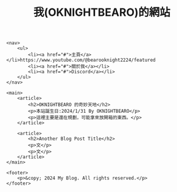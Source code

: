 <html>
<head>
    <title>My Blog</title>
    <link rel="stylesheet" type="text/css" href="style.css">
</head>
<body>
    <header>
        <h1>我(OKNIGHTBEARO)的網站</h1>
    </header>

    <nav>
        <ul>
            <li><a href="#">主頁</a></li>https://www.youtube.com/@bearooknight2224/featured
            <li><a href="#">關於我</a></li>
            <li><a href="#">Discord</a></li>
        </ul>
    </nav>

    <main>
        <article>
            <h2>OKNIGHTBEARO 的奇妙天地</h2>
            <p>本站誕生日:2024/1/31 By OKNIGHTBEARO</p>
            <p>這裡主要是還在規劃，可能拿來放開箱的東西。</p>
        </article>

        <article>
            <h2>Another Blog Post Title</h2>
            <p>文</p>
            <p>文</p>
        </article>
    </main>

    <footer>
        <p>&copy; 2024 My Blog. All rights reserved.</p>
    </footer>
</body>
</html>

